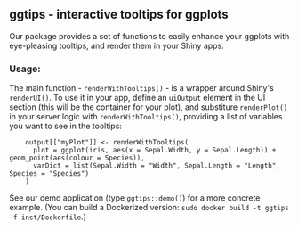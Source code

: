 ## ggtips - interactive tooltips for ggplots

Our package provides a set of functions to easily enhance your ggplots with eye-pleasing tooltips, and render them in your Shiny apps.

### Usage:

The main function - `renderWithTooltips()` - is a wrapper around Shiny's `renderUI()`. To use it in your app, define an `uiOutput` element in the UI section (this will be the container for your plot), and substiture `renderPlot()` in your server logic with `renderWithTooltips()`, providing a list of variables you want to see in the tooltips:

```
    output[["myPlot"]] <- renderWithTooltips(
      plot = ggplot(iris, aes(x = Sepal.Width, y = Sepal.Length)) + geom_point(aes(colour = Species)),
      varDict = list(Sepal.Width = "Width", Sepal.Length = "Length", Species = "Species")
    )
```

See our demo application (type `ggtips::demo()`) for a more concrete example. (You can build a Dockerized version: `sudo docker build -t ggtips -f inst/Dockerfile`.)
